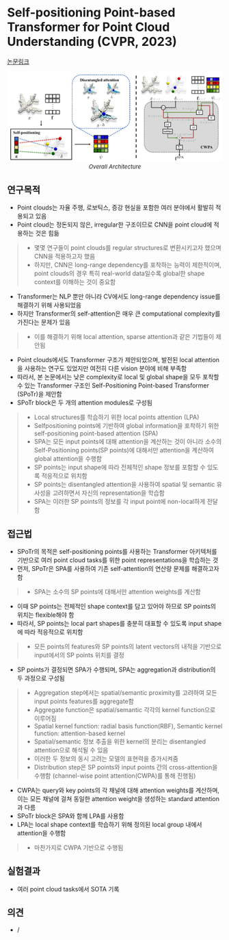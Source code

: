 # Self-positioning Point-based Transformer for Point Cloud Understanding (CVPR, 2023)

[논문링크](https://arxiv.org/abs/2303.16450)

<p align="center">
    <img width="600" alt='fig1' src="./img/20_01_01.png?raw=true"></br>
    <em><font size=2>Overall Architecture</font></em>
</p>

## 연구목적
- Point clouds는 자율 주행, 로보틱스, 증강 현실을 포함한 여러 분야에서 활발히 적용되고 있음
- Point cloud는 정돈되지 않은, irregular한 구조이므로 CNN을 point cloud에 적용하는 것은 힘듦
> - 몇몇 연구들이 point clouds를 regular structures로 변환시키고자 했으며 CNN을 적용하고자 했음
> - 하지만, CNN은 long-range dependency를 포착하는 능력이 제한적이며, point clouds의 경우 특히 real-world data일수록 global한 shape context를 이해하는 것이 중요함
- Transformer는 NLP 뿐만 아니라 CV에서도 long-range dependency issue를 해결하기 위해 사용되었음
- 하지만 Transformer의 self-attention은 매우 큰 computational complexity를 가진다는 문제가 있음
> - 이를 해결하기 위해 local attention, sparse attention과 같은 기법들이 제안됨
- Point clouds에서도 Transformer 구조가 제안되었으며, 발전된 local attention을 사용하는 연구도 있었지만 여전히 다른 vision 분야에 비해 부족함
- 따라서, 본 논문에서는 낮은 complexity로 local 및 global shape을 모두 포착할 수 있는 Transformer 구조인 Self-Positioning Point-based Transformer (SPoTr)을 제안함
- SPoTr block은 두 개의 attention modules로 구성됨
> - Local structures를 학습하기 위한 local points attention (LPA)
> - Selfpositioning points에 기반하여 global information을 포착하기 위한 self-positioning point-based attention (SPA)
> - SPA는 모든 input points에 대해 attention을 계산하는 것이 아니라 소수의 Self-Positioning points(SP points)에 대해서만 attention을 계산하여 global attention을 수행함
> - SP points는 input shape에 따라 전체적인 shape 정보를 포함할 수 있도록 적응적으로 위치함
> - SP points는 disentangled attention을 사용하여 spatial 및 semantic 유사성을 고려하면서 자신의 representation을 학습함
> - SPA는 이러한 SP points의 정보를 각 input point에 non-local하게 전달함

## 접근법
- SPoTr의 목적은 self-positioning points를 사용하는 Transformer 아키텍처를 기반으로 여러 point cloud tasks를 위한 point representations을 학습하는 것
- 먼저, SPoTr은 SPA를 사용하여 기존 self-attention의 연산량 문제를 해결하고자 함
> - SPA는 소수의 SP points에 대해서만 attention weights를 계산함
- 이때 SP points는 전체적인 shape context를 담고 있어야 하므로 SP points의 위치는 flexible해야 함
- 따라서, SP points는 local part shapes를 충분히 대표할 수 있도록 input shape에 따라 적응적으로 위치함
> - 모든 points의 features와 SP points의 latent vectors의 내적을 기반으로 input에서의 SP points 위치를 결정
- SP points가 결정되면 SPA가 수행되며, SPA는 aggregation과 distribution의 두 과정으로 구성됨
> - Aggregation step에서는 spatial/semantic proximity를 고려하여 모든 input points features를 aggregate함
> - Aggregate function은 spatial/semantic 각각의 kernel function으로 이루어짐
> - Spatial kernel function: radial basis function(RBF), Semantic kernel function: attention-based kernel
> - Spatial/semantic 정보 추출을 위한 kernel의 분리는 disentangled attention으로 해석될 수 있음
> - 이러한 두 정보의 동시 고려는 모델의 표현력을 증가시켜줌
> - Distribution step은 SP points와 input points 간의 cross-attention을 수행함 (channel-wise point attention(CWPA)를 통해 진행됨)
- CWPA는 query와 key points의 각 채널에 대해 attention weights를 계산하며, 이는 모든 채널에 걸쳐 동일한 attention weight을 생성하는 standard attention과 다름
- SPoTr block은 SPA와 함께 LPA를 사용함
- LPA는 local shape context를 학습하기 위해 정의된 local group 내에서 attention을 수행함
> - 마찬가지로 CWPA 기반으로 수행됨

## 실험결과
- 여러 point cloud tasks에서 SOTA 기록

## 의견
- /